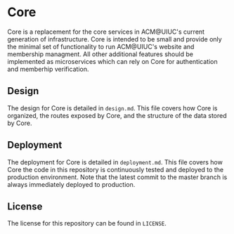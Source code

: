 # Core
Core is a replacement for the core services in ACM@UIUC's current generation of infrastructure. Core is intended to be small and provide only the minimal set of functionality to run ACM@UIUC's website and membership managment. All other additional features should be implemented as microservices which can rely on Core for authentication and memberhip verification.

## Design
The design for Core is detailed in `design.md`. This file covers how Core is organized, the routes exposed by Core, and the structure of the data stored by Core.

## Deployment
The deployment for Core is detailed in `deployment.md`. This file covers how Core the code in this repository is continuously tested and deployed to the production environment. Note that the latest commit to the master branch is always immediately deployed to production.

## License
The license for this repository can be found in `LICENSE`.